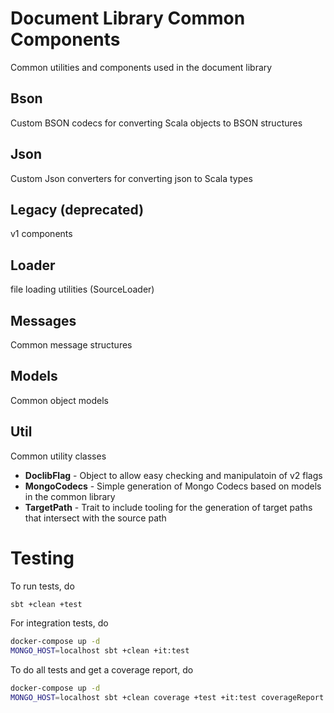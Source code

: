 # Document Library Common Components

Common utilities and components used in the document library

## Bson
Custom BSON codecs for converting Scala objects to BSON structures

## Json
Custom Json converters for converting json to Scala types

## Legacy (deprecated)
v1 components

## Loader
file loading utilities (SourceLoader)

## Messages
Common message structures

## Models
Common object models

## Util
Common utility classes

* **DoclibFlag** - Object to allow easy checking and manipulatoin of v2 flags
* **MongoCodecs** - Simple generation of Mongo Codecs based on models in the common library
* **TargetPath** - Trait to include tooling for the generation of target paths that intersect with the source path

# Testing
To run tests, do
```bash
sbt +clean +test
```
For integration tests, do
```bash
docker-compose up -d
MONGO_HOST=localhost sbt +clean +it:test
```
To do all tests and get a coverage report, do
```bash
docker-compose up -d
MONGO_HOST=localhost sbt +clean coverage +test +it:test coverageReport
```
